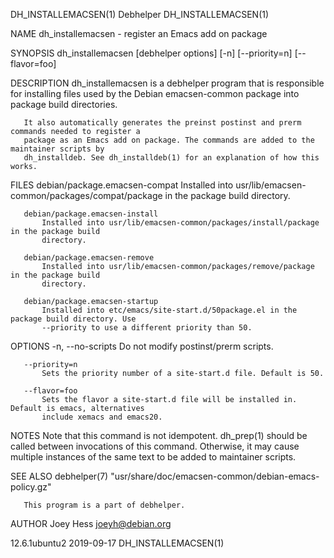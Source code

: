 DH_INSTALLEMACSEN(1)                           Debhelper                          DH_INSTALLEMACSEN(1)

NAME
       dh_installemacsen - register an Emacs add on package

SYNOPSIS
       dh_installemacsen [debhelper options] [-n] [--priority=n] [--flavor=foo]

DESCRIPTION
       dh_installemacsen is a debhelper program that is responsible for installing files used by the
       Debian emacsen-common package into package build directories.

       It also automatically generates the preinst postinst and prerm commands needed to register a
       package as an Emacs add on package. The commands are added to the maintainer scripts by
       dh_installdeb. See dh_installdeb(1) for an explanation of how this works.

FILES
       debian/package.emacsen-compat
           Installed into usr/lib/emacsen-common/packages/compat/package in the package build
           directory.

       debian/package.emacsen-install
           Installed into usr/lib/emacsen-common/packages/install/package in the package build
           directory.

       debian/package.emacsen-remove
           Installed into usr/lib/emacsen-common/packages/remove/package in the package build
           directory.

       debian/package.emacsen-startup
           Installed into etc/emacs/site-start.d/50package.el in the package build directory. Use
           --priority to use a different priority than 50.

OPTIONS
       -n, --no-scripts
           Do not modify postinst/prerm scripts.

       --priority=n
           Sets the priority number of a site-start.d file. Default is 50.

       --flavor=foo
           Sets the flavor a site-start.d file will be installed in. Default is emacs, alternatives
           include xemacs and emacs20.

NOTES
       Note that this command is not idempotent. dh_prep(1) should be called between invocations of
       this command. Otherwise, it may cause multiple instances of the same text to be added to
       maintainer scripts.

SEE ALSO
       debhelper(7) "usr/share/doc/emacsen-common/debian-emacs-policy.gz"

       This program is a part of debhelper.

AUTHOR
       Joey Hess <joeyh@debian.org>

12.6.1ubuntu2                                 2019-09-17                          DH_INSTALLEMACSEN(1)
